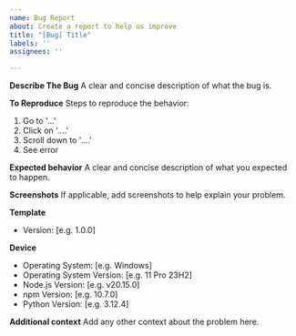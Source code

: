 ```yaml
---
name: Bug Report
about: Create a report to help us improve
title: "[Bug] Title"
labels: ''
assignees: ''

---
```


**Describe The Bug**
A clear and concise description of what the bug is.

**To Reproduce**
Steps to reproduce the behavior:
1. Go to '...'
2. Click on '....'
3. Scroll down to '....'
4. See error

**Expected behavior**
A clear and concise description of what you expected to happen.

**Screenshots**
If applicable, add screenshots to help explain your problem.

**Template**
- Version: [e.g. 1.0.0]

**Device**
 - Operating System: [e.g. Windows]
 - Operating System Version: [e.g. 11 Pro 23H2]
 - Node.js Version: [e.g. v20.15.0]
 - npm Version: [e.g. 10.7.0]
 - Python Version: [e.g. 3.12.4]

**Additional context**
Add any other context about the problem here.
